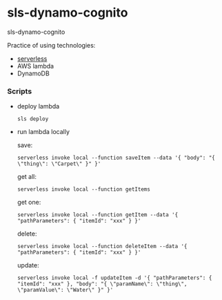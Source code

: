 # sls-dynamo-cognito
sls-dynamo-cognito

Practice of using technologies:

- [serverless](https://serverless.com)
- AWS lambda
- DynamoDB

### Scripts

- deploy lambda

    `sls deploy`

- run lambda locally

    save:

    `serverless invoke local --function saveItem --data '{ "body": "{ \"thing\": \"Carpet\" }" }'`

    get all:

    `serverless invoke local --function getItems`
    
    get one:
    
    `serverless invoke local --function getItem --data '{ "pathParameters": { "itemId": "xxx" } }'`
    
    delete:
    
    `serverless invoke local --function deleteItem --data '{ "pathParameters": { "itemId": "xxx" } }'`
    
    update:
    
    `serverless invoke local -f updateItem -d '{ "pathParameters": { "itemId": "xxx" }, "body": "{ \"paramName\": \"thing\", \"paramValue\": \"Water\" }" }'`
